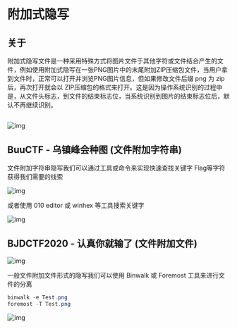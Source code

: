 # 附加式隐写

##  关于

 附加式隐写文件是一种采用特殊方式将图片文件于其他字符或文件结合产生的文件，例如使用附加式隐写在一张PNG图片中的末尾附加ZIP压缩包文件，当用户拿到文件时，正常可以打开并浏览PNG图片信息，但如果修改文件后缀 png 为 zip 后，再次打开就会以 ZIP压缩包的格式来打开。这是因为操作系统识别的过程中是，从文件头标志，到文件的结束标志位，当系统识别到图片的结束标志位后，默认不再继续识别。



## 


![img](https://security-1310978225.cos.ap-beijing.myqcloud.com/public/img/1667662836222-d23aaa6d-4d0c-4511-87e2-6a2c0ff42092.png)



## BuuCTF - 乌镇峰会种图 (文件附加字符串)

文件附加字符串隐写我们可以通过工具或命令来实现快速查找关键字 Flag等字符获得我们需要的线索

![img](https://security-1310978225.cos.ap-beijing.myqcloud.com/public/img/1667793230122-05ffc62a-ab21-4b31-b7ea-e660b721f567.png)

或者使用 010 editor 或 winhex 等工具搜索关键字

![img](https://security-1310978225.cos.ap-beijing.myqcloud.com/public/img/1667793363088-94b26fc8-2fa4-4daa-b05f-b472d8201307.png)



## BJDCTF2020 - 认真你就输了 (文件附加文件)

![img](https://security-1310978225.cos.ap-beijing.myqcloud.com/public/img/1667875100831-cceba88d-1b68-4bfd-9501-5f7c2d20a41e.png)

一般文件附加文件形式的隐写我们可以使用 Binwalk 或 Foremost 工具来进行文件的分离

```java
binwalk -e Test.png
foremost -T Test.png
```

![img](https://security-1310978225.cos.ap-beijing.myqcloud.com/public/img/1667875211709-e62d3a15-cd0a-4413-8877-0d6651a7fc3f.png)
